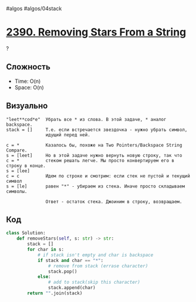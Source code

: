 #algos 
#algos/04stack 

# [2390. Removing Stars From a String](https://leetcode.com/problems/removing-stars-from-a-string/)
?
## Сложность
* Time: O(n)
* Space: O(n)
## Визуально
```
"leet**cod*e"  Убрать все * из слова. В этой задаче, * аналог backspace.
stack = []     Т.е. если встречается звездочка - нужно убрать символ,
			   идущий перед ней.
               
с = *		   Казалось бы, похоже на Two Pointers/Backspace String Compare.
s = [leet]	   Но в этой задаче нужно вернуть новую строку, так что
c = *		   стеком решать легче. Мы просто конвертируем его в строку в конце.
s = [lee]
c = c          Идем по строке и смотрим: если стек не пустой и текущий символ
s = [le]       равен "*" - убираем из стека. Иначе просто складываем символы.
               
			   Ответ - остаток стека. Джоиним в строку, возвращаем.
```
## Код
```python
class Solution:
    def removeStars(self, s: str) -> str:
        stack = []
        for char in s:
		    # if stack isn't empty and char is backspace
            if stack and char == "*":
			    # remove from stack (errase character)
                stack.pop()
            else:
			    # add to stack(skip this character)
                stack.append(char)
        return "".join(stack)
```